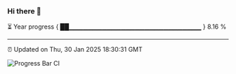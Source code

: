 ### Hi there 👋

⏳ Year progress { ██▁▁▁▁▁▁▁▁▁▁▁▁▁▁▁▁▁▁▁▁▁▁▁▁▁▁▁▁ } 8.16 %

---

⏰ Updated on Thu, 30 Jan 2025 18:30:31 GMT

![Progress Bar CI](https://github.com/DhruviPatel157/GitHub-Actions-Demo/workflows/Progress%20Bar%20CI/badge.svg)
